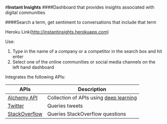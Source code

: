 #**Instant Insights**
####Dashboard that provides insights associated with digital communities

####Search a term, get sentiment to conversations that include that term

Heroku Link(http://instantinsights.herokuapp.com)

Use:
1. Type in the name of a company or a competitor in the search box and hit enter
2. Select one of the online communities or social media channels on the left hand dashboard

Integrates the following APIs:


|APIs | Description|
|------------ | -------------|
|[Alchemy API](http://www.alchemyapi.com/api) | Collection of APIs using [deep learning](https://en.wikipedia.org/wiki/Deep_learning)|
|[Twitter](https://dev.twitter.com/overview/documentation) | Queries tweets|
|[StackOverflow](https://api.stackexchange.com/docs) | Queries StackOverflow questions|
